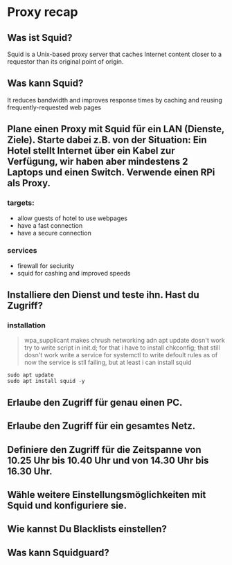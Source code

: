 # Proxy recap

## Was ist Squid?
Squid is a Unix-based proxy server that caches Internet content closer to a requestor than its original point of origin.

## Was kann Squid?
It reduces bandwidth and improves response times by caching and reusing frequently-requested web pages

## Plane einen Proxy mit Squid für ein LAN (Dienste, Ziele). Starte dabei z.B. von der Situation: Ein Hotel stellt Internet über ein Kabel zur Verfügung, wir haben aber mindestens 2 Laptops und einen Switch. Verwende einen RPi als Proxy.
### targets:
- allow guests of hotel to use webpages
- have a fast connection
- have a secure connection

### services
- firewall for seciurity
- squid for cashing and improved speeds

## Installiere den Dienst und teste ihn. Hast du Zugriff?
### installation
> wpa_supplicant makes chrush networking adn apt update dosn't work
> try to write script in init.d;
> for that i have to install chkconfig;
> that still dosn't work
> write a service for systemctl to write defoult rules
> as of now the service is stll failing, but at least i can install squid
```
sudo apt update 
sudo apt install squid -y
```


## Erlaube den Zugriff für genau einen PC.
## Erlaube den Zugriff für ein gesamtes Netz.
## Definiere den Zugriff für die Zeitspanne von 10.25 Uhr bis 10.40 Uhr und von 14.30 Uhr bis 16.30 Uhr.
## Wähle weitere Einstellungsmöglichkeiten mit Squid und konfiguriere sie.
## Wie kannst Du Blacklists einstellen?
## Was kann Squidguard?
